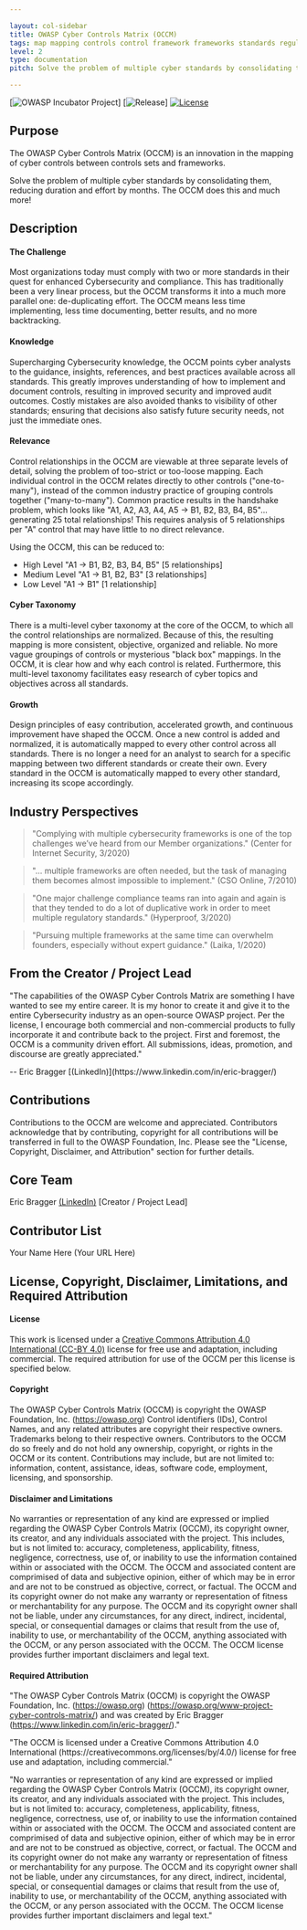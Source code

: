 ```yaml
---

layout: col-sidebar
title: OWASP Cyber Controls Matrix (OCCM)
tags: map mapping controls control framework frameworks standards regulations laws guidance practice cyber security cybersecurity OCCM GRC governance risk compliance compliant audit 3PAO matrix related relations relationships
level: 2
type: documentation
pitch: Solve the problem of multiple cyber standards by consolidating them, reducing duration and effort by months!

---
```


[![OWASP Incubator Project](https://img.shields.io/badge/OWASP-Incubator%20Project-blue)]
[![Release](https://img.shields.io/badge/release-tbd-blue)]
[![License](https://img.shields.io/badge/license-CC--BY%204.0-blue)](https://creativecommons.org/licenses/by/4.0/)

## Purpose

The OWASP Cyber Controls Matrix (OCCM) is an innovation in the mapping of cyber controls between controls sets and frameworks.

<p class="callout-mono right">Solve the problem of multiple cyber standards by consolidating them, reducing duration and effort by months. The OCCM does this and much more!</p>

## Description

#### The Challenge

Most organizations today must comply with two or more standards in their quest for enhanced Cybersecurity and compliance. This has traditionally been a very linear process, but the OCCM transforms it into a much more parallel one: de-duplicating effort. The OCCM means less time implementing, less time documenting, better results, and no more backtracking.

#### Knowledge

Supercharging Cybersecurity knowledge, the OCCM points cyber analysts to the guidance, insights, references, and best practices available across all standards. This greatly improves understanding of how to implement and document controls, resulting in improved security and improved audit outcomes. Costly mistakes are also avoided thanks to visibility of other standards; ensuring that decisions also satisfy future security needs, not just the immediate ones.

#### Relevance

Control relationships in the OCCM are viewable at three separate levels of detail, solving the problem of too-strict or too-loose mapping. Each individual control in the OCCM relates directly to other controls ("one-to-many"), instead of the common industry practice of grouping controls together ("many-to-many"). Common practice results in the handshake problem, which looks like "A1, A2, A3, A4, A5 -> B1, B2, B3, B4, B5"... generating 25 total relationships! This requires analysis of 5 relationships per "A" control that may have little to no direct relevance.

Using the OCCM, this can be reduced to:
- High Level	"A1 -> B1, B2, B3, B4, B5"   \[5 relationships]
-	Medium Level	"A1 -> B1, B2, B3"   \[3 relationships]
-	Low Level	"A1 -> B1"   \[1 relationship]

#### Cyber Taxonomy

There is a multi-level cyber taxonomy at the core of the OCCM, to which all the control relationships are normalized. Because of this, the resulting mapping is more consistent, objective, organized and reliable. No more vague groupings of controls or mysterious "black box" mappings. In the OCCM, it is clear how and why each control is related. Furthermore, this multi-level taxonomy facilitates easy research of cyber topics and objectives across all standards.

#### Growth

Design principles of easy contribution, accelerated growth, and continuous improvement have shaped the OCCM. Once a new control is added and normalized, it is automatically mapped to every other control across all standards. There is no longer a need for an analyst to search for a specific mapping between two different standards or create their own. Every standard in the OCCM is automatically mapped to every other standard, increasing its scope accordingly.

## Industry Perspectives

>"Complying with multiple cybersecurity frameworks is one of the top challenges we’ve heard from our Member organizations." (Center for Internet Security, 3/2020)

>"... multiple frameworks are often needed, but the task of managing them becomes almost impossible to implement." (CSO Online, 7/2010)

>"One major challenge compliance teams ran into again and again is that they tended to do a lot of duplicative work in order to meet multiple regulatory standards." (Hyperproof, 3/2020)

>"Pursuing multiple frameworks at the same time can overwhelm founders, especially without expert guidance." (Laika, 1/2020)

## From the Creator / Project Lead

<p>"The capabilities of the OWASP Cyber Controls Matrix are something I have wanted to see my entire career. It is my honor to create it and give it to the entire Cybersecurity industry as an open-source OWASP project. Per the license, I encourage both commercial and non-commercial products to fully incorporate it and contribute back to the project. First and foremost, the OCCM is a community driven effort. All submissions, ideas, promotion, and discourse are greatly appreciated."</p>
-- Eric Bragger [(LinkedIn)](https://www.linkedin.com/in/eric-bragger/)

## Contributions

Contributions to the OCCM are welcome and appreciated.
Contributors acknowledge that by contributing, copyright for all contributions will be transferred in full to the OWASP Foundation, Inc.
Please see the "License, Copyright, Disclaimer, and Attribution" section for further details.

## Core Team

Eric Bragger [(LinkedIn)](https://www.linkedin.com/in/eric-bragger/) \[Creator / Project Lead]

## Contributor List

Your Name Here (Your URL Here)

## License, Copyright, Disclaimer, Limitations, and Required Attribution

#### License

This work is licensed under a [Creative Commons Attribution 4.0 International (CC-BY 4.0)](https://creativecommons.org/licenses/by/4.0/) license for free use and adaptation, including commercial. The required attribution for use of the OCCM per this license is specified below.

#### Copyright

The OWASP Cyber Controls Matrix (OCCM) is copyright the OWASP Foundation, Inc. (https://owasp.org) Control identifiers (IDs), Control Names, and any related attributes are copyright their respective owners. Trademarks belong to their respective owners. Contributors to the OCCM do so freely and do not hold any ownership, copyright, or rights in the OCCM or its content. Contributions may include, but are not limited to: information, content, assistance, ideas, software code, employment, licensing, and sponsorship.

#### Disclaimer and Limitations

No warranties or representation of any kind are expressed or implied regarding the OWASP Cyber Controls Matrix (OCCM), its copyright owner, its creator, and any individuals associated with the project.  This includes, but is not limited to: accuracy, completeness, applicability, fitness, negligence, correctness, use of, or inability to use the information contained within or associated with the OCCM. The OCCM and associated content are comprimised of data and subjective opinion, either of which may be in error and are not to be construed as objective, correct, or factual. The OCCM and its copyright owner do not make any warranty or representation of fitness or merchantability for any purpose. The OCCM and its copyright owner shall not be liable, under any circumstances, for any direct, indirect, incidental, special, or consequential damages or claims that result from the use of, inability to use, or merchantability of the OCCM, anything associated with the OCCM, or any person associated with the OCCM. The OCCM license provides further important disclaimers and legal text.

#### Required Attribution

<sub><sup><p>"The OWASP Cyber Controls Matrix (OCCM) is copyright the OWASP Foundation, Inc. (https://owasp.org) (https://owasp.org/www-project-cyber-controls-matrix/) and was created by Eric Bragger (https://www.linkedin.com/in/eric-bragger/)."</p>
<p>"The OCCM is licensed under a Creative Commons Attribution 4.0 International (https://creativecommons.org/licenses/by/4.0/) license for free use and adaptation, including commercial."</p>
<p>"No warranties or representation of any kind are expressed or implied regarding the OWASP Cyber Controls Matrix (OCCM), its copyright owner, its creator, and any individuals associated with the project.  This includes, but is not limited to: accuracy, completeness, applicability, fitness, negligence, correctness, use of, or inability to use the information contained within or associated with the OCCM. The OCCM and associated content are comprimised of data and subjective opinion, either of which may be in error and are not to be construed as objective, correct, or factual. The OCCM and its copyright owner do not make any warranty or representation of fitness or merchantability for any purpose. The OCCM and its copyright owner shall not be liable, under any circumstances, for any direct, indirect, incidental, special, or consequential damages or claims that result from the use of, inability to use, or merchantability of the OCCM, anything associated with the OCCM, or any person associated with the OCCM. The OCCM license provides further important disclaimers and legal text."</p></sup></sub>
